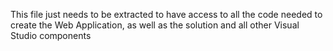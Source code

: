 This file just needs to be extracted to have access to all the code needed to create the Web Application, as well as the solution and all other Visual Studio components
